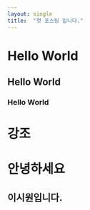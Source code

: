 ```yaml
---
layout: single
title:  "첫 포스팅 입니다."
---
```


# Hello World
## Hello World
### Hello World

# **강조**

안녕하세요
===

이시원입니다.
---
